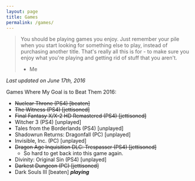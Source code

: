 ```yaml
---
layout: page
title: Games
permalink: /games/
---
```


> You should be playing games you enjoy. Just remember your pile when you start
> looking for something else to play, instead of purchasing another title. That's
> really all this is for - to make sure you enjoy what you're playing and getting
> rid of stuff that you aren't.
> - Me

*Last updated on June 17th, 2016*

Games Where My Goal is to Beat Them 2016:

- ~~Nuclear Throne (PS4) [beaten]~~
- ~~The Witness (PS4) [jettisoned]~~
- ~~Final Fantasy X/X-2 HD Remastered (PS4) [jettisoned]~~
- Witcher 3 (PS4) [unplayed]
- Tales from the Borderlands (PS4) [unplayed]
- Shadowrun Returns: Dragonfall (PC) [unplayed]
- Invisible, Inc. (PC) [unplayed]
- ~~Dragon Age Inquisition DLC: Trespasser (PS4) [jettisoned]~~
  - So hard to get back into this game again.
- Divinity: Original Sin (PS4) [unplayed]
- ~~Darkest Dungeon (PC) [jettisoned]~~
- Dark Souls III [beaten] **_playing_**
